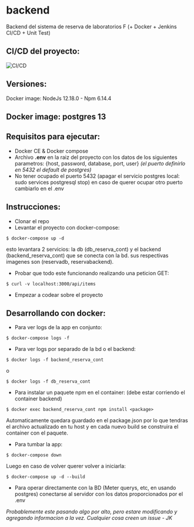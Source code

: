 # backend
Backend del sistema de reserva de laboratorios F (+ Docker + Jenkins CI/CD + Unit Test)

CI/CD del proyecto:
---------
![CI/CD](https://www.qatouch.com/wp-content/uploads/2018/12/CI-with-Jenkins-Git.png)

Versiones:
---------

Docker image: NodeJs 12.18.0 - Npm 6.14.4

Docker image: postgres 13
---------

Requisitos para ejecutar:
---------

- Docker CE & Docker compose
- Archivo **.env** en la raiz del proyecto con los datos de los siguientes parametros: {host, password, database, port, user} *(el puerto definirlo en 5432 el default de postgres)*
- No tener ocupado el puerto 5432 (apagar el servicio postgres local: sudo services postgresql stop) en caso de querer ocupar otro puerto cambiarlo en el .env

Instrucciones:
---------

- Clonar el repo
- Levantar el proyecto con docker-compose:

```
$ docker-compose up -d
```
esto levantara 2 servicios: la db (db_reserva_cont) y el backend (backend_reserva_cont) que se conecta con la bd. sus respectivas imagenes son (reservadb, reservabackend).
- Probar que todo este funcionando realizando una peticion GET:

```
$ curl -v localhost:3000/api/items
```
- Empezar a codear sobre el proyecto

Desarrollando con docker:
---------

- Para ver logs de la app en conjunto:
```
$ docker-compose logs -f
```
- Para ver logs por separado de la bd o el backend:
```
$ docker logs -f backend_reserva_cont
```
o
```
$ docker logs -f db_reserva_cont
```
- Para instalar un paquete npm en el container: (debe estar corriendo el container backend)
```
$ docker exec backend_reserva_cont npm install <package>
```
Automaticamente quedara guardado en el package.json por lo que tendras el archivo actualizado en tu host y en cada nuevo build se construira el container con el paquete.
- Para tumbar la app:
```
$ docker-compose down
```
Luego en caso de volver querer volver a iniciarla:
```
$ docker-compose up -d --build
```
- Para operar directamente con la BD (Meter querys, etc, en usando postgres) conectarse al servidor con los datos proporcionados por el .env

*Probablemente este pasando algo por alto, pero estare modificando y agregando informacion a la vez. Cualquier cosa creen un issue - JK*

